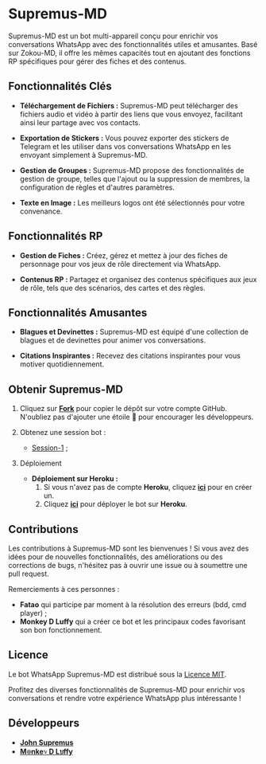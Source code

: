 # Supremus-MD

Supremus-MD est un bot multi-appareil conçu pour enrichir vos conversations WhatsApp avec des fonctionnalités utiles et amusantes. Basé sur Zokou-MD, il offre les mêmes capacités tout en ajoutant des fonctions RP spécifiques pour gérer des fiches et des contenus. 

## Fonctionnalités Clés

- **Téléchargement de Fichiers :** Supremus-MD peut télécharger des fichiers audio et vidéo à partir des liens que vous envoyez, facilitant ainsi leur partage avec vos contacts.

- **Exportation de Stickers :** Vous pouvez exporter des stickers de Telegram et les utiliser dans vos conversations WhatsApp en les envoyant simplement à Supremus-MD.

- **Gestion de Groupes :** Supremus-MD propose des fonctionnalités de gestion de groupe, telles que l'ajout ou la suppression de membres, la configuration de règles et d'autres paramètres.

- **Texte en Image :** Les meilleurs logos ont été sélectionnés pour votre convenance.

## Fonctionnalités RP

- **Gestion de Fiches :** Créez, gérez et mettez à jour des fiches de personnage pour vos jeux de rôle directement via WhatsApp.

- **Contenus RP :** Partagez et organisez des contenus spécifiques aux jeux de rôle, tels que des scénarios, des cartes et des règles.

## Fonctionnalités Amusantes

- **Blagues et Devinettes :** Supremus-MD est équipé d'une collection de blagues et de devinettes pour animer vos conversations.

- **Citations Inspirantes :** Recevez des citations inspirantes pour vous motiver quotidiennement.

## Obtenir Supremus-MD

1. Cliquez sur **[Fork](https://github.com/johnsupremus1/Supremus-Prod)** pour copier le dépôt sur votre compte GitHub. N'oubliez pas d'ajouter une étoile 🌟 pour encourager les développeurs.

2. Obtenez une session bot :
   - [Session-1](https://zokouscan-production.up.railway.app) ;

3. Déploiement
   - **Déploiement sur Heroku :**
     1. Si vous n'avez pas de compte **Heroku**, cliquez [**ici**](https://id.heroku.com/login) pour en créer un.
     2. Cliquez [**ici**](https://dashboard.heroku.com/new?template=https://github.com/johnsupremus1/Supremus-Prod) pour déployer le bot sur **Heroku**.

## Contributions

Les contributions à Supremus-MD sont les bienvenues ! Si vous avez des idées pour de nouvelles fonctionnalités, des améliorations ou des corrections de bugs, n'hésitez pas à ouvrir une issue ou à soumettre une pull request.

   Remerciements à ces personnes :
   - **Fatao** qui participe par moment à la résolution des erreurs  (bdd, cmd player) ;
   - **Monkey D Luffy** qui a créer ce bot et les principaux codes favorisant son bon fonctionnement.

## Licence

Le bot WhatsApp Supremus-MD est distribué sous la [Licence MIT](https://opensource.org/licenses/MIT).

Profitez des diverses fonctionnalités de Supremus-MD pour enrichir vos conversations et rendre votre expérience WhatsApp plus intéressante !

## Développeurs

- [**John Supremus**](https://github.com/johnsupremus1/Supremus-Prod)
- [**M๏nkeℽ D Lบffy**](https://github.com/Faouz995)
